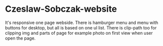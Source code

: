 # Czeslaw-Sobczak-website

It's responsive one page webside. There is hamburger menu and menu with buttons for desktop, but all is based on one ul list.
There is clip-path too for clipping img and parts of page for example photo on first view when user open the page.
